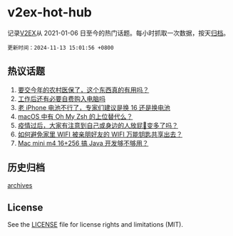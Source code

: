 # v2ex-hot-hub

 记录[V2EX](https://www.v2ex.com/)从 2021-01-06 日至今的热门话题。每小时抓取一次数据，按天[归档](archives)。

`更新时间：2024-11-13 15:01:56 +0800`

## 热议话题

1. [要交今年的农村医保了，这个东西真的有用吗？](https://www.v2ex.com/t/1089108)
1. [工作后还有必要自费购入电脑吗](https://www.v2ex.com/t/1088899)
1. [老 iPhone 电池不行了，专家们建议是换 16 还是换电池](https://www.v2ex.com/t/1089071)
1. [macOS 中有 Oh My Zsh 的上位替代么？](https://www.v2ex.com/t/1089105)
1. [疫情过后，大家有注意到自己或身边的人放屁💨变多了吗？](https://www.v2ex.com/t/1088977)
1. [如何避免家里 WIFI 被亲朋好友的 WIFI 万能钥匙共享出去？](https://www.v2ex.com/t/1089125)
1. [Mac mini m4 16+256 搞 Java 开发够不够用？](https://www.v2ex.com/t/1088886)

## 历史归档

[archives](archives)

## License

See the [LICENSE](LICENSE) file for license rights and limitations (MIT).
